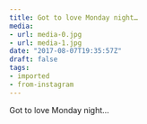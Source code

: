 ```yaml
---
title: Got to love Monday night…
media:
- url: media-0.jpg
- url: media-1.jpg
date: "2017-08-07T19:35:57Z"
draft: false
tags:
- imported
- from-instagram
---
```

Got to love Monday night…
